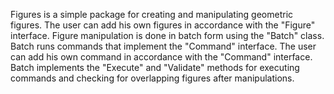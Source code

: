 Figures is a simple package for creating and manipulating geometric figures.
The user can add his own figures in accordance with the "Figure" interface.
Figure manipulation is done in batch form using the "Batch" class. Batch runs
commands that implement the "Command" interface. The user can add his own command
in accordance with the "Command" interface. Batch implements the "Execute" and "Validate"
methods for executing commands and checking for overlapping figures after manipulations.
